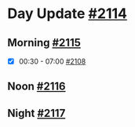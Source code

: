 # Day Update [#2114](https://github.com/sentrei/sentrei/issues/2114)

## Morning [#2115](https://github.com/sentrei/sentrei/issues/2115)

- [x] 00:30 - 07:00 [#2108](https://github.com/sentrei/sentrei/issues/2108)

## Noon [#2116](https://github.com/sentrei/sentrei/issues/2116)

## Night [#2117](https://github.com/sentrei/sentrei/issues/2117)
